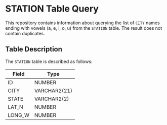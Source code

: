 # STATION Table Query

This repository contains information about querying the list of `CITY` names ending with vowels (a, e, i, o, u) from the `STATION` table. The result does not contain duplicates.

## Table Description

The `STATION` table is described as follows:

| Field        | Type           |
|--------------|----------------|
| ID           | NUMBER         |
| CITY         | VARCHAR2(21)   |
| STATE        | VARCHAR2(2)    |
| LAT_N        | NUMBER         |
| LONG_W       | NUMBER         |